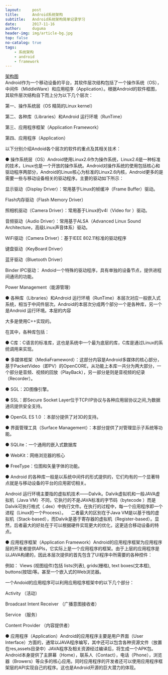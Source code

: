 ```yaml
---
layout:     post
title:      Android系统架构
subtitle:   Android系统架构简单记录学习
date:       2017-11-16
author:     duguma
header-img: img/article-bg.jpg
top: false
no-catalog: true
tags:
    - 系统架构
    - android
    - framework
---
```

[架构图](https://img-blog.csdnimg.cn/6f1a9ecb9da448508b1474f938eecd23.png?x-oss-process=type_ZmFuZ3poZW5naGVpdGk,shadow_10,text_Q1NETiBAYW5kcm9pZEJleW9uZA==,size_31,color_FFFFFF,t_70,g_se,x_16)</br>
Android作为一个移动设备的平台，其软件层次结构包括了一个操作系统（OS），中间件（MiddleWare）和应用程序（Application）。根据Android的软件框图，其软件层次结构自下而上分为以下几个层次：

第一、操作系统层（OS 精简的Linux kernel）

第二、各种库（Libraries）和Android 运行环境（RunTime）

第三、应用程序框架（Application Framework）

第四、应用程序（Application）

以下分别介绍Andoid各个层次的软件的重点及其相关技术：

● 操作系统层（OS）Android使用Linux2.6作为操作系统，Linux2.6是一种标准的技术，Linux也是一个开放的操作系统。Android对操作系统的使用包括核心和驱动程序两部分，Android的Linux核心为标准的Linux2.6内核，Android更多的是需要一些与移动设备相关的驱动程序。主要的驱动如下所示：

显示驱动（Display Driver）：常用基于Linux的帧缓冲（Frame Buffer）驱动。

Flash内存驱动（Flash Memory Driver）

照相机驱动（Camera Driver）：常用基于Linux的v4l（Video for ）驱动。

音频驱动（Audio Driver）：常用基于ALSA（Advanced Linux Sound Architecture，高级Linux声音体系）驱动。

WiFi驱动（Camera Driver）：基于IEEE 802.11标准的驱动程序

键盘驱动（KeyBoard Driver）

蓝牙驱动（Bluetooth Driver）

Binder IPC驱动： Andoid一个特殊的驱动程序，具有单独的设备节点，提供进程间通讯的功能。

Power Management（能源管理）

● 各种库（Libraries）和Android 运行环境（RunTime）本层次对应一般嵌入式系统，相当于中间件层次。Android的本层次分成两个部分一个是各种库，另一个是Android 运行环境。本层的内容

大多是使用C++实现的。

在其中，各种库包括：

● C库：C语言的标准库，这也是系统中一个最为底层的库，C库是通过Linux的系统调用来实现。

● 多媒体框架（MediaFrameword）：这部分内容是Android多媒体的核心部分，基于PacketVideo（即PV）的OpenCORE，从功能上本库一共分为两大部分，一个部分是音频、视频的回放（PlayBack），另一部分是则是音视频的纪录（Recorder）。

● SGL：2D图像引擎。

● SSL：即Secure Socket Layer位于TCP/IP协议与各种应用层协议之间,为数据通讯提供安全支持。

● OpenGL ES 1.0 ：本部分提供了对3D的支持。

● 界面管理工具（Surface Management）：本部分提供了对管理显示子系统等功能。

● SQLite：一个通用的嵌入式数据库

● WebKit：网络浏览器的核心

● FreeType：位图和矢量字体的功能。

● Android 的各种库一般是以系统中间件的形式提供的，它们均有的一个显著特点就是与移动设备的平台的应用密切相关。

Android 运行环境主要指的虚拟机技术——Dalvik。Dalvik虚拟机和一般JAVA虚拟机（Java VM）不同，它执行的不是JAVA标准的字节码（bytecode ）而是Dalvik可执行格式（.dex）中执行文件。在执行的过程中，每一个应用程序即一个进程（Linux的一个Process）。    二者最大的区别在于Java VM是以基于栈的虚拟机（Stack-based），而Dalvik是基于寄存器的虚拟机（Register-based）。显然，后者最大的好处在于可以根据硬件实现更大的优化，这更适合移动设备的特点。

● 应用程序框架（Application Framework）Android的应用程序框架为应用程序层的开发者提供APIs，它实际上是一个应用程序的框架。由于上层的应用程序是以JAVA构建的，因此本层次提供的首先包含了UI程序中所需要的各种控件：

例如： Views (视图组件)包括 lists(列表), grids(栅格), text boxes(文本框), buttons(按钮)等。甚至一个嵌入式的Web浏览器。

一个Andoid的应用程序可以利用应用程序框架中的以下几个部分：

Activity （活动）

Broadcast Intent Receiver （广播意图接收者）

Service （服务）

Content Provider （内容提供者）

● 应用程序（Application）Android的应用程序主要是用户界面（User Interface）方面的，通常以JAVA程序编写，其中还可以包含各种资源文件（放置在res,assets目录中）JAVA程序及相关资源经过编译后，将生成一个APK包。Android本身提供了主屏幕（Home），联系人（Contact），电话（Phone），浏览器（Browers）等众多的核心应用。同时应用程序的开发者还可以使用应用程序框架层的API实现自己的程序。这也是Android开源的巨大潜力的体现。